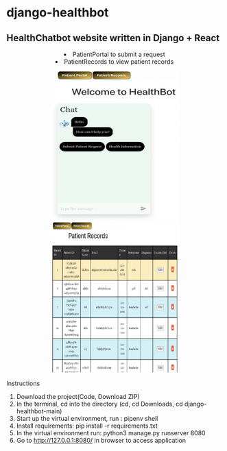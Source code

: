 # django-healthbot
<h2>HealthChatbot website written in Django + React</h2>

<li align="center">PatientPortal to submit a request</li>
<li align="center">PatientRecords to view patient records</li>
<p align="center">
  <img src="homepage.png" width="300" height="350" title="homepage">
  <img src="recordspage.png" width="300" title="recordspage" height="350"> 
</p>



Instructions
1. Download the project(Code, Download ZIP)
2. In the terminal, cd into the directory (cd, cd Downloads, cd django-healthbot-main)
3. Start up the virtual environment, run : pipenv shell
4. Install requirements: pip install -r requirements.txt
5. In the virtual environment run:  python3 manage.py runserver 8080
6. Go to http://127.0.0.1:8080/ in browser to access application


